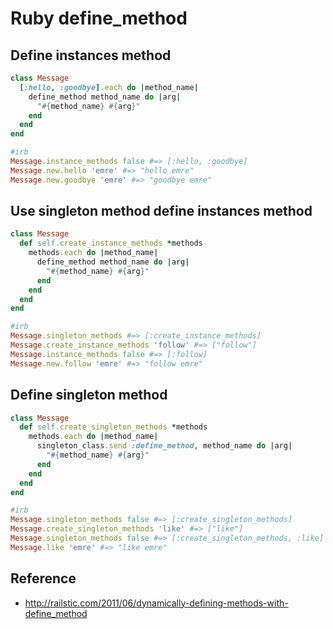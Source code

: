 # Ruby define_method

## Define instances method

```ruby
class Message
  [:hello, :goodbye].each do |method_name|
    define_method method_name do |arg|
      "#{method_name} #{arg}"
    end
  end
end

#irb
Message.instance_methods false #=> [:hello, :goodbye]
Message.new.hello 'emre' #=> "hello emre"
Message.new.goodbye 'emre' #=> "goodbye emre"
```

## Use singleton method define instances method

```ruby
class Message
  def self.create_instance_methods *methods
    methods.each do |method_name|
      define_method method_name do |arg|
        "#{method_name} #{arg}"
      end
    end
  end
end

#irb
Message.singleton_methods #=> [:create_instance_methods]
Message.create_instance_methods 'follow' #=> ["follow"]
Message.instance_methods false #=> [:follow]
Message.new.follow 'emre' #=> "follow emre"
```

## Define singleton method

```ruby
class Message
  def self.create_singleton_methods *methods
    methods.each do |method_name|
      singleton_class.send :define_method, method_name do |arg|
        "#{method_name} #{arg}"
      end
    end
  end
end

#irb
Message.singleton_methods false #=> [:create_singleton_methods]
Message.create_singleton_methods 'like' #=> ["like"]
Message.singleton_methods false #=> [:create_singleton_methods, :like]
Message.like 'emre' #=> "like emre"
```

## Reference

- http://railstic.com/2011/06/dynamically-defining-methods-with-define_method

